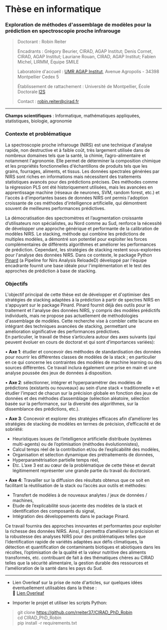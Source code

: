 # Thèse en informatique

### Exploration de méthodes d'assemblage de modèles pour la prédiction en spectroscopie proche infrarouge

> Doctorant : Robin Reiter
> 
> Encadrants : Grégory Beurier, CIRAD, AGAP Institut; Denis Cornet, CIRAD, AGAP Institut; Lauriane Rouan, CIRAD, AGAP Institut; Fabien Michel, LIRMM, Équipe SMILE
>
> Laboratoire d'accueil : [UMR AGAP Institut](https://umragap.cirad.fr/), Avenue Agropolis - 34398 Montpellier Cedex 5
> 
> Établissement de rattachement : Université de Montpellier, École Doctorale [I2S](https://edi2s.umontpellier.fr/)
>
> Contact : robin.reiter@cirad.fr  

---
**Champs scientifiques** : Informatique, mathématiques appliquées, statistiques, biologie, agronomie

### Contexte et problématique 

La spectroscopie proche infrarouge (NIRS) est une technique d'analyse rapide, non
destructive et à faible coût, très largement utilisée dans de nombreux domaines tels que la
santé, la chimie, l’agro-alimentaire et notamment l'agronomie. Elle permet de déterminer la
composition chimique et les propriétés fonctionnelles d'échantillons de produits tels que les
grains, fourrages, aliments, et tissus. Les données spectrales générées par NIRS sont riches en
informations mais nécessitent des traitements statistiques avancés pour des prédictions
précises. Des méthodes comme la régression PLS ont été historiquement utilisées, mais les
avancées en apprentissage machine (réseaux de neurones, SVM, random forest, etc.) et l'accès
à d'importantes bases de données NIRS ont permis l'adoption croissante de ces méthodes
d'intelligence artificielle, qui démontrent souvent de meilleures performances prédictives.


La démocratisation des spectromètres et l’augmentation croissante d’utilisateurs non
spécialistes, au Nord comme au Sud, renforce la nécessité de développer une approche
générique et performante de la calibration de modèles NIRS. Le stacking, méthode qui
combine les prédictions de multiples modèles, a démontré son potentiel pour exploiter les
forces complémentaires de différents algorithmes et améliorer les performances de prédiction.
Cependant, les stratégies de stacking restent sous-explorées pour l'analyse des données NIRS.
Dans ce contexte, le package Python [Pinard](https://pypi.org/project/pinard/) (a Pipeline for Nirs Analysis ReloadeD) développé par l'équipe encadrante fournit une base idéale
pour l'implémentation et le test des approches de prédiction à base de stacking.

### Objectifs

L'objectif principal de cette thèse est de développer et d'optimiser des stratégies de stacking
adaptées à la prédiction à partir de spectres NIRS en s'appuyant sur le package Pinard. Pinard
fournit déjà des outils pour le traitement et l'analyse des données NIRS, y compris des
modèles prédictifs individuels, mais ne propose pas actuellement de méthodologies
d'assemblage de modèles. Cette recherche vise à combler cette lacune en intégrant des
techniques avancées de stacking, permettant une amélioration significative des performances
prédictives.  
En particulier, le travail de thèse s’articulera autour des axes suivants (qui peuvent évoluer en
cours de doctorat et qui sont d’importances variées):  

• **Axe 1**: étudier et concevoir des méthodes de standardisation des données pour nourrir les
différentes classes de modèles de la stack ; en particulier en ce qui concerne les contraintes
des modèles de machine learning ou des sources différentes. Ce travail inclura également une
prise en main et une analyse poussée des jeux de données à disposition.  

• **Axe 2**: sélectionner, intégrer et hyperparamétrer des modèles de prédictions (existants ou
nouveaux) au sein d’une stack « traditionnelle » et étudier l’impact de chacun sur la précision
globale en fonction des jeux de données et des méthodes d’assemblage (sélection aléatoire,
sélection basée sur la performance, sur la diversité des algorithmes, sur la dissemblance des
prédictions, etc.).  

• **Axe 3**: Concevoir et explorer des stratégies efficaces afin d’améliorer les stratégies de
stacking de modèles en termes de précision, d’efficacité et de sobriété:
- Heuristiques issues de l’intelligence artificielle distribuée (systèmes multi-agents) ou
de l’optimisation (méthodes évolutionnistes),
- Calcul temps réel de la contribution et/ou de l’explicabilité des modèles,
- Organisation et sélection dynamique des prétraitements de données,
- Hyperparamétrisation partielle temps réel,
- Etc.
L’axe 3 est au cœur de la problématique de cette thèse et devrait légitimement représenter une
grande partie du travail du doctorant.

• **Axe 4**: Travailler sur la diffusion des résultats obtenus que ce soit en facilitant la
réutilisation de la stack ou l’accès aux outils et méthodes:
- Transfert de modèles à de nouveaux analytes / jeux de données / machines,
- Etude de l’explicabilité sous-jacente des modèles de la stack et identification des
composants du signal,
- Intégration des développements dans le package Pinard.


Ce travail fournira des approches innovantes et performantes pour exploiter la richesse des
données NIRS. Ainsi, il permettra d’améliorer la précision et la robustesse des analyses NIRS
pour des problématiques telles que l’identification rapide de variétés adaptées aux défis
climatiques, la détection et quantification de contaminants biotiques et abiotiques dans les
récoltes, l’optimisation de la qualité et la valeur nutritive des aliments transformés, etc.
contribuant de fait à des thématiques chères au CIRAD telles que la sécurité alimentaire, la
gestion durable des ressources et l'amélioration de la santé dans les pays du Sud.


---
- Lien Overleaf sur la prise de note d'articles, sur quelques idées éventuellement utilisables dans la thèse :  
🔗 [Lien Overleaf](https://www.overleaf.com/read/abcdefg123456)

- Importer le projet et utiliser les scripts Python:  
> git clone https://github.com/rreiter37/CIRAD_PhD_Robin  
> cd CIRAD_PhD_Robin  
> pip install -r requirements.txt
